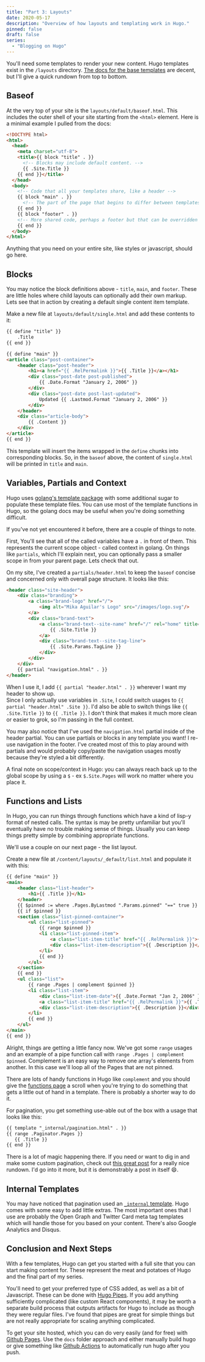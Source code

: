 ```yaml
---
title: "Part 3: Layouts"
date: 2020-05-17
description: "Overview of how layouts and templating work in Hugo."
pinned: false
draft: false
series: 
  - "Blogging on Hugo"
---
```


You'll need some templates to render your new content. Hugo templates exist in the `/layouts` directory. 
[The docs for the base templates](https://gohugo.io/templates/base/) are decent, but I'll give a quick rundown from top to bottom.

## Baseof

At the very top of your site is the `layouts/default/baseof.html`. This includes the outer shell of your site 
starting from the `<html>` element. Here is a minimal example I pulled from the docs:

```html
<!DOCTYPE html>
<html>
  <head>
    <meta charset="utf-8">
    <title>{{ block "title" . }}
      <!-- Blocks may include default content. -->
      {{ .Site.Title }}
    {{ end }}</title>
  </head>
  <body>
    <!-- Code that all your templates share, like a header -->
    {{ block "main" . }}
      <!-- The part of the page that begins to differ between templates -->
    {{ end }}
    {{ block "footer" . }}
    <!-- More shared code, perhaps a footer but that can be overridden if need be  -->
    {{ end }}
  </body>
</html>
```

Anything that you need on your entire site, like styles or javascript, should go here.  

## Blocks

You may notice the block definitions above - `title`, `main`, and `footer`.
These are little holes where child layouts can optionally add their own markup. 
Lets see that in action by creating a default single content item template.

Make a new file at `layouts/default/single.html` and add these contents to it:
```html
{{ define "title" }}
    .Title
{{ end }}

{{ define "main" }}
<article class="post-container">
    <header class="post-header">
        <h1><a href="{{ .RelPermalink }}">{{ .Title }}</a></h1>
        <div class="post-date post-published">
            {{ .Date.Format "January 2, 2006" }}
        </div>
        <div class="post-date post-last-updated">
            Updated {{ .Lastmod.Format "January 2, 2006" }}
        </div>
    </header>
    <div class="article-body">
        {{ .Content }}
    </div>
</article>
{{ end }}
```

This template will insert the items wrapped in the `define` chunks into corresponding blocks.
So, in the `baseof` above, the content of `single.html` will be printed in `title` and `main`.

## Variables, Partials and Context

Hugo uses [golang's template package](https://golang.org/pkg/text/template/) with some additional 
sugar to populate these template files. You can use most of the template functions in Hugo, so the golang
docs may be useful when you're doing something difficult.

If you've not yet encountered it before, there are a couple of things to note.
 
First, You'll see that all of the called variables have a `.` in front of them. 
This represents the current scope object - called context in golang.
On things like `partials`, which I'll explain next, you can
optionally pass a smaller scope in from your parent page. Lets check that out.

On my site, I've created a `partials/header.html` to keep the `baseof` concise and concerned only with overall page structure. 
It looks like this:
```html
<header class="site-header">
    <div class="branding">
        <a class="brand-logo" href="/">
            <img alt="Mika Aguilar's Logo" src="/images/logo.svg"/>
        </a>
        <div class="brand-text">
            <a class="brand-text--site-name" href="/" rel="home" title="Home">
                {{ .Site.Title }}
            </a>
            <div class="brand-text--site-tag-line">
                {{ .Site.Params.TagLine }}
            </div>
        </div>
    </div>
    {{ partial "navigation.html" . }}
</header>
```

When I use it, I add `{{ partial "header.html" . }}` wherever I want my header to show up.  
Since I only actually use variables in `.Site`, I could switch usages to `{{ partial "header.html" .Site }}`. I'd
also be able to switch things like `{{ .Site.Title }}` to `{{ .Title }}`. I don't think that makes it much more clean or easier
to grok, so I'm passing in the full context.

You may also notice that I've used the `navigation.html` partial inside of the header partial. You can use partials or blocks
in any template you want! I re-use navigation in the footer. I've created most of this to play around with
partials and would probably copy/paste the navigation usages mostly because they're styled a bit differently.

A final note on scope/context in Hugo: you can always reach back up to the global scope by using a `$` - ex `$.Site.Pages` 
will work no matter where you place it.

## Functions and Lists

In Hugo, you can run things through functions which have a kind of lisp-y format of nested calls. 
The syntax is may be pretty unfamiliar but you'll eventually have no trouble making sense of things. 
Usually you can keep things pretty simple by combining appropriate functions.

We'll use a couple on our next page - the list layout.

Create a new file at `/content/layouts/_default/list.html` and populate it with this:
```html
{{ define "main" }}
<main>
    <header class="list-header">
        <h1>{{ .Title }}</h1>
    </header>
    {{ $pinned := where .Pages.ByLastmod ".Params.pinned" "==" true }}
    {{ if $pinned }}
    <section class="list-pinned-container">
        <ul class="list-pinned">
            {{ range $pinned }}
            <li class="list-pinned-item">
                <a class="list-item-title" href="{{ .RelPermalink }}">{{ .Title }}</a>
                <div class="list-item-description">{{ .Description }}</div>
            </li>
            {{ end }}
        </ul>
    </section>
    {{ end }}
    <ul class="list">
        {{ range .Pages | complement $pinned }}
        <li class="list-item">
            <div class="list-item-date">{{ .Date.Format "Jan 2, 2006" }}</div>
            <a class="list-item-title" href="{{ .RelPermalink }}">{{ .Title }}</a>
            <div class="list-item-description">{{ .Description }}</div>
        </li>
        {{ end }}
    </ul>
</main>
{{ end }}
```

Alright, things are getting a little fancy now. We've got some `range` usages and an example of a pipe function call with 
`range .Pages | complement $pinned`. Complement is an easy way to remove one array's elements from another. In this
case we'll loop all of the Pages that are not pinned.

There are lots of handy functions in Hugo like `complement` and you should give the [functions page](https://gohugo.io/categories/functions) a scroll when you're
trying to do something that gets a little out of hand in a template. There is probably a shorter way to do it.

For pagination, you get something use-able out of the box with a usage that looks like this:

```html
{{ template "_internal/pagination.html" . }}
{{ range .Paginator.Pages }}
   {{ .Title }}
{{ end }}
```

There is a lot of magic happening there. If you need or want to dig in and make some custom pagination, check out
[this great post](https://glennmccomb.com/articles/how-to-build-custom-hugo-pagination/) for a really nice rundown. I'd
go into it more, but it is demonstrably a post in itself :smile:.

## Internal Templates

You may have noticed that pagination used an [`_internal` template](https://gohugo.io/templates/internal). Hugo comes
with some easy to add little extras. The most important ones that I use are probably the Open Graph and Twitter Card
meta tag templates which will handle those for you based on your content. There's also Google Analytics and Disqus.

## Conclusion and Next Steps

With a few templates, Hugo can get you started with a full site that you can start making content for. 
These represent the meat and potatoes of Hugo and the final part of my series.

You'll need to get your preferred type of CSS added, as well as a bit of Javascript. These can be done with
[Hugo Pipes](https://gohugo.io/hugo-pipes/). If you add anything sufficiently complicated (like custom React components), 
it may be worth a separate build process that outputs artifacts for Hugo to include as though they were regular files. 
I've found that pipes are great for simple things but are not really appropriate for scaling anything complicated.

To get your site hosted, which you can do very easily (and for free) with [Github Pages](https://pages.github.com/).
Use the `docs` folder approach and either manually build hugo or give something like [Github Actions](https://github.com/features/actions) 
to automatically run hugo after you push.
